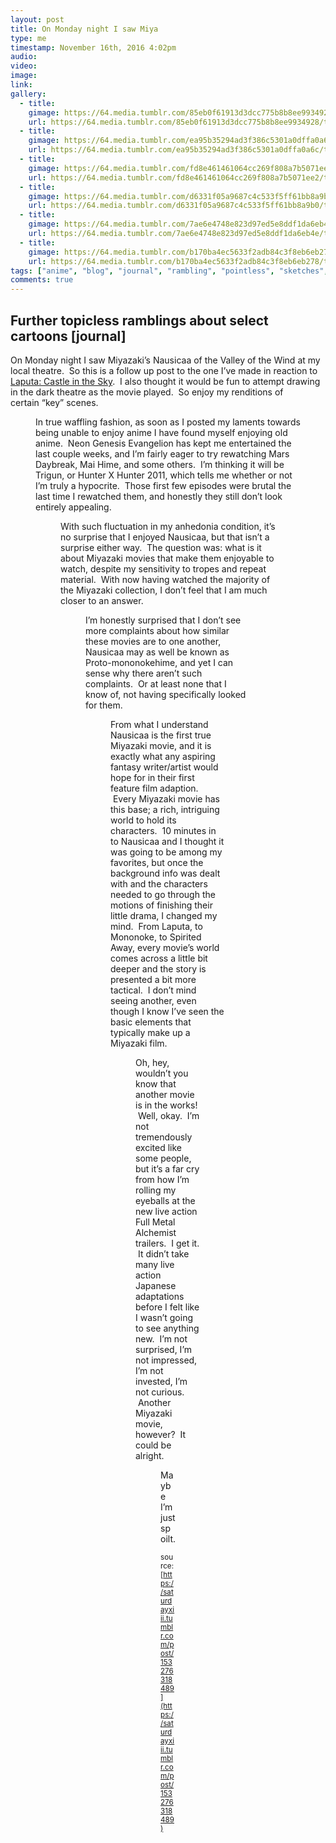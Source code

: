 ```yaml
---
layout: post
title: On Monday night I saw Miya
type: me
timestamp: November 16th, 2016 4:02pm
audio: 
video: 
image: 
link: 
gallery:
  - title: 
    gimage: https://64.media.tumblr.com/85eb0f61913d3dcc775b8b8ee9934928/tumblr_inline_ogr8y5vlgz1rnrp45_540.jpg
    url: https://64.media.tumblr.com/85eb0f61913d3dcc775b8b8ee9934928/tumblr_inline_ogr8y5vlgz1rnrp45_540.jpg
  - title: 
    gimage: https://64.media.tumblr.com/ea95b35294ad3f386c5301a0dffa0a6c/tumblr_inline_ogrbqcw4pZ1rnrp45_540.jpg
    url: https://64.media.tumblr.com/ea95b35294ad3f386c5301a0dffa0a6c/tumblr_inline_ogrbqcw4pZ1rnrp45_540.jpg
  - title: 
    gimage: https://64.media.tumblr.com/fd8e461461064cc269f808a7b5071ee2/tumblr_inline_ogrbqp4uRY1rnrp45_540.jpg
    url: https://64.media.tumblr.com/fd8e461461064cc269f808a7b5071ee2/tumblr_inline_ogrbqp4uRY1rnrp45_540.jpg
  - title: 
    gimage: https://64.media.tumblr.com/d6331f05a9687c4c533f5ff61bb8a9b0/tumblr_inline_ogrbqvsazc1rnrp45_540.jpg
    url: https://64.media.tumblr.com/d6331f05a9687c4c533f5ff61bb8a9b0/tumblr_inline_ogrbqvsazc1rnrp45_540.jpg
  - title: 
    gimage: https://64.media.tumblr.com/7ae6e4748e823d97ed5e8ddf1da6eb4e/tumblr_inline_ogrbrfYGRq1rnrp45_540.jpg
    url: https://64.media.tumblr.com/7ae6e4748e823d97ed5e8ddf1da6eb4e/tumblr_inline_ogrbrfYGRq1rnrp45_540.jpg
  - title: 
    gimage: https://64.media.tumblr.com/b170ba4ec5633f2adb84c3f8eb6eb278/tumblr_inline_ogrbpfAS8u1rnrp45_540.jpg
    url: https://64.media.tumblr.com/b170ba4ec5633f2adb84c3f8eb6eb278/tumblr_inline_ogrbpfAS8u1rnrp45_540.jpg
tags: ["anime", "blog", "journal", "rambling", "pointless", "sketches", "ink", "illustration", "copying", "art", "nausicaa", "Thoughts", "movie", "personal"]
comments: true
---
```

## Further topicless ramblings about select cartoons [journal] ##
On Monday night I saw Miyazaki’s Nausicaa of the Valley of the Wind at my local theatre.  So this is a follow up post to the one I’ve made in reaction to <a href="http://saturdayxiii.tumblr.com/post/151944972574/laputa-and-self-reflection-regarding-anime" target="_blank">Laputa: Castle in the Sky</a>.  I also thought it would be fun to attempt drawing in the dark theatre as the movie played.  So enjoy my renditions of certain “key” scenes.
<figure data-orig-width="2841" data-orig-height="3958" class="tmblr-full">
In true waffling fashion, as soon as I posted my laments towards being unable to enjoy anime I have found myself enjoying old anime.  Neon Genesis Evangelion has kept me entertained the last couple weeks, and I’m fairly eager to try rewatching Mars Daybreak, Mai Hime, and some others.  I’m thinking it will be Trigun, or Hunter X Hunter 2011, which tells me whether or not I’m truly a hypocrite.  Those first few episodes were brutal the last time I rewatched them, and honestly they still don’t look entirely appealing.
<figure class="tmblr-full" data-orig-height="3719" data-orig-width="2184">
With such fluctuation in my anhedonia condition, it’s no surprise that I enjoyed Nausicaa, but that isn’t a surprise either way.  The question was: what is it about Miyazaki movies that make them enjoyable to watch, despite my sensitivity to tropes and repeat material.  With now having watched the majority of the Miyazaki collection, I don’t feel that I am much closer to an answer.  
<figure class="tmblr-full" data-orig-height="3628" data-orig-width="2285">
I’m honestly surprised that I don’t see more complaints about how similar these movies are to one another, Nausicaa may as well be known as Proto-mononokehime, and yet I can sense why there aren’t such complaints.  Or at least none that I know of, not having specifically looked for them.  
<figure class="tmblr-full" data-orig-height="2877" data-orig-width="2132">
From what I understand Nausicaa is the first true Miyazaki movie, and it is exactly what any aspiring fantasy writer/artist would hope for in their first feature film adaption.  Every Miyazaki movie has this base; a rich, intriguing world to hold its characters.  10 minutes in to Nausicaa and I thought it was going to be among my favorites, but once the background info was dealt with and the characters needed to go through the motions of finishing their little drama, I changed my mind.  From Laputa, to Mononoke, to Spirited Away, every movie’s world comes across a little bit deeper and the story is presented a bit more tactical.  I don’t mind seeing another, even though I know I’ve seen the basic elements that typically make up a Miyazaki film.
<figure class="tmblr-full" data-orig-height="3653" data-orig-width="2543">
Oh, hey, wouldn’t you know that another movie is in the works!  Well, okay.  I’m not tremendously excited like some people, but it’s a far cry from how I’m rolling my eyeballs at the new live action Full Metal Alchemist trailers.  I get it.  It didn’t take many live action Japanese adaptations before I felt like I wasn’t going to see anything new.  I’m not surprised, I’m not impressed, I’m not invested, I’m not curious.  Another Miyazaki movie, however?  It could be alright.
<figure class="tmblr-full" data-orig-height="1190" data-orig-width="2711">
Maybe I’m just spoilt.
  
<small>source: [https://saturdayxiii.tumblr.com/post/153276318489](https://saturdayxiii.tumblr.com/post/153276318489)</small>